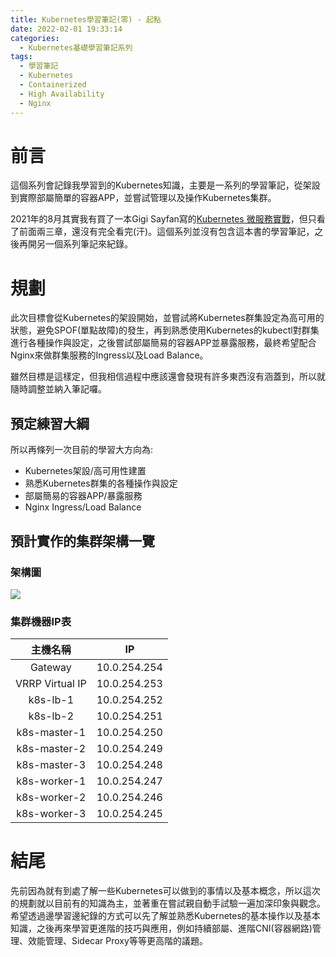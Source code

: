 ```yaml
---
title: Kubernetes學習筆記(零) - 起點
date: 2022-02-01 19:33:14
categories:
  - Kubernetes基礎學習筆記系列
tags:
  - 學習筆記
  - Kubernetes
  - Containerized
  - High Availability
  - Nginx
---
```


# 前言
這個系列會記錄我學習到的Kubernetes知識，主要是一系列的學習筆記，從架設到實際部屬簡單的容器APP，並嘗試管理以及操作Kubernetes集群。

2021年的8月其實我有買了一本Gigi Sayfan寫的[Kubernetes 微服務實戰](https://www.tenlong.com.tw/products/9787111655763)，但只看了前面兩三章，還沒有完全看完(汗)。這個系列並沒有包含這本書的學習筆記，之後再開另一個系列筆記來紀錄。

# 規劃
此次目標會從Kubernetes的架設開始，並嘗試將Kubernetes群集設定為高可用的狀態，避免SPOF(單點故障)的發生，再到熟悉使用Kubernetes的kubectl對群集進行各種操作與設定，之後嘗試部屬簡易的容器APP並暴露服務，最終希望配合Nginx來做群集服務的Ingress以及Load Balance。

雖然目標是這樣定，但我相信過程中應該還會發現有許多東西沒有涵蓋到，所以就隨時調整並納入筆記囉。

## 預定練習大綱
所以再條列一次目前的學習大方向為:
- Kubernetes架設/高可用性建置
- 熟悉Kubernetes群集的各種操作與設定
- 部屬簡易的容器APP/暴露服務
- Nginx Ingress/Load Balance

## 預計實作的集群架構一覽

### 架構圖
![](/kubernetes-note-i/k8s-practice-architecture.png)

### 集群機器IP表
|     主機名稱    |      IP      |
|:---------------:|:------------:|
|     Gateway     | 10.0.254.254 |
| VRRP Virtual IP | 10.0.254.253 |
|     k8s-lb-1    | 10.0.254.252 |
|     k8s-lb-2    | 10.0.254.251 |
|   k8s-master-1  | 10.0.254.250 |
|   k8s-master-2  | 10.0.254.249 |
|   k8s-master-3  | 10.0.254.248 |
|   k8s-worker-1  | 10.0.254.247 |
|   k8s-worker-2  | 10.0.254.246 |
|   k8s-worker-3  | 10.0.254.245 |

# 結尾
先前因為就有到處了解一些Kubernetes可以做到的事情以及基本概念，所以這次的規劃就以目前有的知識為主，並著重在嘗試親自動手試驗一遍加深印象與觀念。希望透過邊學習邊紀錄的方式可以先了解並熟悉Kubernetes的基本操作以及基本知識，之後再來學習更進階的技巧與應用，例如持續部屬、進階CNI(容器網路)管理、效能管理、Sidecar Proxy等等更高階的議題。